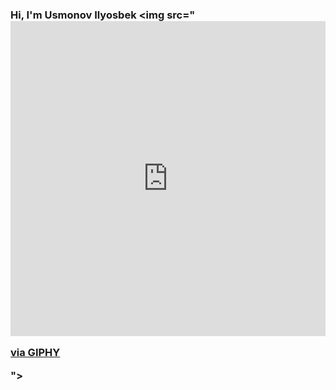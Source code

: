 ### Hi, I'm Usmonov Ilyosbek <img src="<div style="width:100%;height:0;padding-bottom:100%;position:relative;"><iframe src="https://giphy.com/embed/BsKqzahx6b0De0H1Si" width="100%" height="100%" style="position:absolute" frameBorder="0" class="giphy-embed" allowFullScreen></iframe></div><p><a href="https://giphy.com/stickers/transparent-BsKqzahx6b0De0H1Si">via GIPHY</a></p>">

